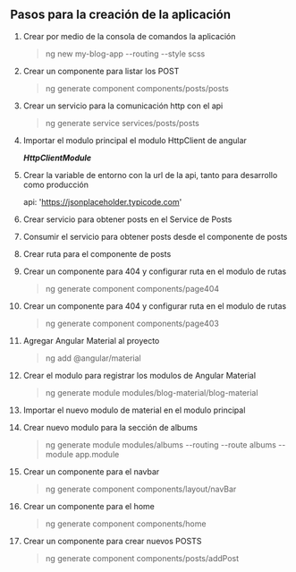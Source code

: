 ## Pasos para la creación de la aplicación

1. Crear por medio de la consola de comandos la aplicación

    > ng new my-blog-app --routing --style scss

2. Crear un componente para listar los POST

    > ng generate component components/posts/posts

3. Crear un servicio para la comunicación http con el api

    > ng generate service services/posts/posts

4. Importar el modulo principal el modulo HttpClient de angular

    ***HttpClientModule***

5. Crear la variable de entorno con la url de la api, tanto para desarrollo como producción

    api: 'https://jsonplaceholder.typicode.com'

6. Crear servicio para obtener posts en el Service de Posts

7. Consumir el servicio para obtener posts desde el componente de posts

8. Crear ruta para el componente de posts

9. Crear un componente para 404 y configurar ruta en el modulo de rutas

    > ng generate component components/page404

10. Crear un componente para 404 y configurar ruta en el modulo de rutas

    > ng generate component components/page403

11. Agregar Angular Material al proyecto

    > ng add @angular/material

12. Crear el modulo para registrar los modulos de Angular Material

    > ng generate module modules/blog-material/blog-material

13. Importar el nuevo modulo de material en el modulo principal

14. Crear nuevo modulo para la sección de albums

    > ng generate module modules/albums --routing --route albums --module app.module

15. Crear un componente para el navbar

    > ng generate component components/layout/navBar

16. Crear un componente para el home

    > ng generate component components/home

2. Crear un componente para crear nuevos POSTS

    > ng generate component components/posts/addPost